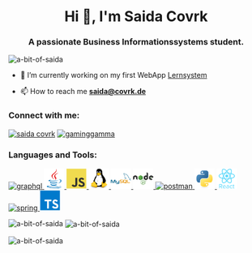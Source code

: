 <h1 align="center">Hi 👋, I'm Saida Covrk</h1>
<h3 align="center">A passionate Business Informationssystems student.</h3>

<p align="left"> <img src="https://komarev.com/ghpvc/?username=a-bit-of-saida&label=Profile%20views&color=0e75b6&style=flat" alt="a-bit-of-saida" /> </p>


- 🔭 I’m currently working on my first WebApp [Lernsystem](https://github.com/a-Bit-Of-Saida/WebAppLernsystem)

- 📫 How to reach me **saida@covrk.de**

<h3 align="left">Connect with me:</h3>
<p align="left">
<a href="https://www.linkedin.com/in/saida-covrk-8b2263259?utm_source=share&utm_campaign=share_via&utm_content=profile&utm_medium=android_app" target="blank"><img align="center" src="https://raw.githubusercontent.com/rahuldkjain/github-profile-readme-generator/master/src/images/icons/Social/linked-in-alt.svg" alt="saida covrk" height="30" width="40" /></a>
<a href="https://www.leetcode.com/gaminggamma" target="blank"><img align="center" src="https://raw.githubusercontent.com/rahuldkjain/github-profile-readme-generator/master/src/images/icons/Social/leet-code.svg" alt="gaminggamma" height="30" width="40" /></a>
</p>


<h3 align="left">Languages and Tools:</h3>
<p align="left"> <a href="https://graphql.org" target="_blank" rel="noreferrer"> <img src="https://www.vectorlogo.zone/logos/graphql/graphql-icon.svg" alt="graphql" width="40" height="40"/> </a> <a href="https://www.java.com" target="_blank" rel="noreferrer"> <img src="https://raw.githubusercontent.com/devicons/devicon/master/icons/java/java-original.svg" alt="java" width="40" height="40"/> </a> <a href="https://developer.mozilla.org/en-US/docs/Web/JavaScript" target="_blank" rel="noreferrer"> <img src="https://raw.githubusercontent.com/devicons/devicon/master/icons/javascript/javascript-original.svg" alt="javascript" width="40" height="40"/> </a> <a href="https://www.linux.org/" target="_blank" rel="noreferrer"> <img src="https://raw.githubusercontent.com/devicons/devicon/master/icons/linux/linux-original.svg" alt="linux" width="40" height="40"/> </a> <a href="https://www.mysql.com/" target="_blank" rel="noreferrer"> <img src="https://raw.githubusercontent.com/devicons/devicon/master/icons/mysql/mysql-original-wordmark.svg" alt="mysql" width="40" height="40"/> </a> <a href="https://nodejs.org" target="_blank" rel="noreferrer"> <img src="https://raw.githubusercontent.com/devicons/devicon/master/icons/nodejs/nodejs-original-wordmark.svg" alt="nodejs" width="40" height="40"/> </a> <a href="https://postman.com" target="_blank" rel="noreferrer"> <img src="https://www.vectorlogo.zone/logos/getpostman/getpostman-icon.svg" alt="postman" width="40" height="40"/> </a> <a href="https://www.python.org" target="_blank" rel="noreferrer"> <img src="https://raw.githubusercontent.com/devicons/devicon/master/icons/python/python-original.svg" alt="python" width="40" height="40"/> </a> <a href="https://reactjs.org/" target="_blank" rel="noreferrer"> <img src="https://raw.githubusercontent.com/devicons/devicon/master/icons/react/react-original-wordmark.svg" alt="react" width="40" height="40"/> </a> <a href="https://spring.io/" target="_blank" rel="noreferrer"> <img src="https://www.vectorlogo.zone/logos/springio/springio-icon.svg" alt="spring" width="40" height="40"/> </a> <a href="https://www.typescriptlang.org/" target="_blank" rel="noreferrer"> <img src="https://raw.githubusercontent.com/devicons/devicon/master/icons/typescript/typescript-original.svg" alt="typescript" width="40" height="40"/> </a> </p>

<p><img align="left" src="https://github-readme-stats.vercel.app/api/top-langs?username=a-bit-of-saida&show_icons=true&theme=dark&locale=en&layout=compact" alt="a-bit-of-saida" /></p>

<p>&nbsp;<img align="center" src="https://github-readme-stats.vercel.app/api?username=a-bit-of-saida&show_icons=true&theme=dark&locale=en" alt="a-bit-of-saida" /></p>

<p><img align="center" src="https://github-readme-streak-stats.herokuapp.com/?user=a-bit-of-saida&theme=dark" alt="a-bit-of-saida" /></p>
